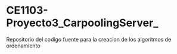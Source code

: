 # CE1103-Proyecto3_CarpoolingServer_
Repositorio del codigo fuente para la creacion de los algoritmos de ordenamiento
